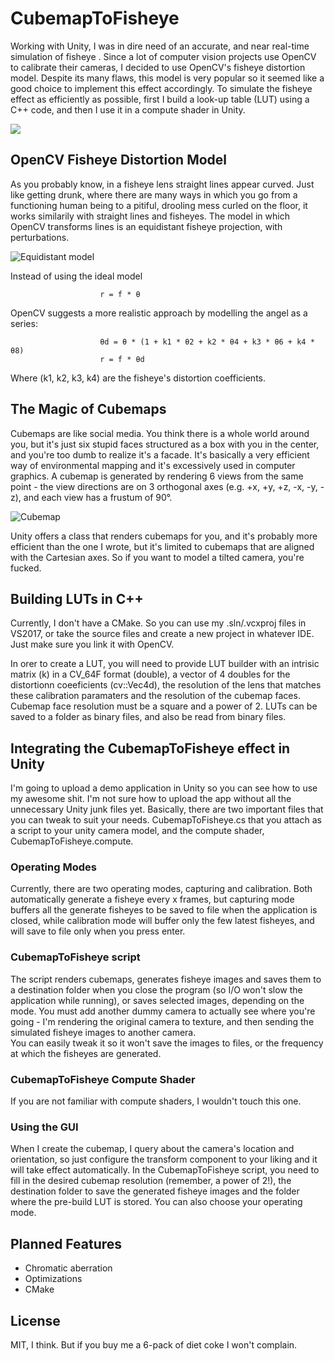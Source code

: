# CubemapToFisheye
Working with Unity, I was in dire need of an accurate, and near real-time simulation of fisheye . Since a lot of computer vision projects use OpenCV to calibrate their cameras, I decided to use OpenCV's fisheye distortion model. Despite its many flaws, this model is very popular so it seemed like a good choice to implement this effect accordingly. To simulate the fisheye effect as efficiently as possible, first I build a look-up table (LUT) using a C++ code, and then I use it in a compute shader in Unity.

[![](http://img.youtube.com/vi/3-XyOb4pdns/0.jpg)](http://www.youtube.com/watch?v=3-XyOb4pdns "FisheyeSimulatorDem")

## OpenCV Fisheye Distortion Model
As you probably know, in a fisheye lens straight lines appear curved. Just like getting drunk, where there are many ways in which you go from a functioning human being to a pitiful, drooling mess curled on the floor, it works similarily with straight lines and fisheyes. The model in which OpenCV transforms lines is an equidistant fisheye projection, with perturbations. 

![Equidistant model](https://www.researchgate.net/publication/299374422/figure/fig5/AS:349739804577799@1460395875601/Equidistant-projection-equidistant-projection-th-90dc-R-35.png)

Instead of using the ideal model

                        r = f * θ 
                        
OpenCV suggests a more realistic approach by modelling the angel as a series:

                        θd = θ * (1 + k1 * θ2 + k2 * θ4 + k3 * θ6 + k4 * θ8)
                        r = f * θd
                        
Where (k1, k2, k3, k4) are the fisheye's distortion coefficients. 

## The Magic of Cubemaps
Cubemaps are like social media. You think there is a whole world around you, but it's just six stupid faces structured as a box with you in the center, and you're too dumb to realize it's a facade. It's basically a very efficient way of environmental mapping and it's excessively used in computer graphics. A cubemap is generated by rendering 6 views from the same point - the view directions are on 3 orthogonal axes (e.g. +x, +y, +z, -x, -y, -z), and each view has a frustum of 90°. 

![Cubemap](http://i.imgur.com/32X3hcc.png)

Unity offers a class that renders cubemaps for you, and it's probably more efficient than the one I wrote, but it's limited to cubemaps that are aligned with the Cartesian axes. So if you want to model a tilted camera, you're fucked. 

## Building LUTs in C++
Currently, I don't have a CMake. So you can use my .sln/.vcxproj files in VS2017, or take the source files and create a new project in whatever IDE. Just make sure you link it with OpenCV. 

In orer to create a LUT, you will need to provide LUT builder with an intrisic matrix (k) in a CV_64F format (double), a vector of 4 doubles for the distortionn coeeficients (cv::Vec4d), the resolution of the lens that matches these calibration paramaters and the resolution of the cubemap faces. Cubemap face resolution must be a square and a power of 2.
LUTs can be saved to a folder as binary files, and also be read from binary files. 

## Integrating the CubemapToFisheye effect in Unity
I'm going to upload a demo application in Unity so you can see how to use my awesome shit. I'm not sure how to upload the app without all the unnecessary Unity junk files yet. 
Basically, there are two important files that you can tweak to suit your needs. CubemapToFisheye.cs that you attach as a script to your unity camera model, and the compute shader, CubemapToFisheye.compute.

### Operating Modes
Currently, there are two operating modes, capturing and calibration. Both automatically generate a fisheye every x frames, but capturing mode buffers all the generate fisheyes to be saved to file when the application is closed, while calibration mode will buffer only the few latest fisheyes, and will save to file only when you press enter.

### CubemapToFisheye script
The script renders cubemaps, generates fisheye images and saves them to a destination folder when you close the program (so I/O won't slow the application while running), or saves selected images, depending on the mode. You must add another dummy camera to actually see where you're going - I'm rendering the original camera to texture, and then sending the simulated fisheye images to another camera.  
You can easily tweak it so it won't save the images to files, or the frequency at which the fisheyes are generated. 

### CubemapToFisheye Compute Shader
If you are not familiar with compute shaders, I wouldn't touch this one.

### Using the GUI
When I create the cubemap, I query about the camera's location and orientation, so just configure the transform component to your liking and it will take effect automatically. 
In the CubemapToFisheye script, you need to fill in the desired cubemap resolution (remember, a power of 2!), the destination folder to save the generated fisheye images and the folder where the pre-build LUT is stored. You can also choose your operating mode.

## Planned Features
- Chromatic aberration
- Optimizations
- CMake

## License
MIT, I think. But if you buy me a 6-pack of diet coke I won't complain.
